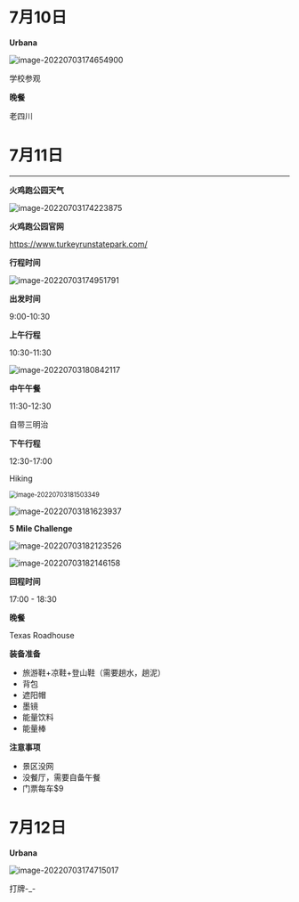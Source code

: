 # 7月10日

**Urbana**

![image-20220703174654900](C:\Users\tomxy\AppData\Roaming\Typora\typora-user-images\image-20220703174654900.png)

学校参观

**晚餐**

老四川

# 7月11日

****

**火鸡跑公园天气**

![image-20220703174223875](C:\Users\tomxy\AppData\Roaming\Typora\typora-user-images\image-20220703174223875.png)

**火鸡跑公园官网**

https://www.turkeyrunstatepark.com/

**行程时间**

![image-20220703174951791](C:\Users\tomxy\AppData\Roaming\Typora\typora-user-images\image-20220703174951791.png)

**出发时间**

9:00-10:30

**上午行程**

10:30-11:30

![image-20220703180842117](C:\Users\tomxy\AppData\Roaming\Typora\typora-user-images\image-20220703180842117.png)

**中午午餐**

11:30-12:30

自带三明治

**下午行程**

12:30-17:00

Hiking

<img src="C:\Users\tomxy\AppData\Roaming\Typora\typora-user-images\image-20220703181503349.png" alt="image-20220703181503349" style="zoom:80%;" />

![image-20220703181623937](C:\Users\tomxy\AppData\Roaming\Typora\typora-user-images\image-20220703181623937.png)

**5 Mile Challenge**

![image-20220703182123526](C:\Users\tomxy\AppData\Roaming\Typora\typora-user-images\image-20220703182123526.png)

![image-20220703182146158](C:\Users\tomxy\AppData\Roaming\Typora\typora-user-images\image-20220703182146158.png)

**回程时间**

17:00 - 18:30

**晚餐**

Texas Roadhouse

**装备准备**

- 旅游鞋+凉鞋+登山鞋（需要趟水，趟泥）
- 背包
- 遮阳帽
- 墨镜
- 能量饮料
- 能量棒

**注意事项**

- 景区没网
- 没餐厅，需要自备午餐
- 门票每车$9

# 7月12日

**Urbana**

![image-20220703174715017](C:\Users\tomxy\AppData\Roaming\Typora\typora-user-images\image-20220703174715017.png)

打牌-_-